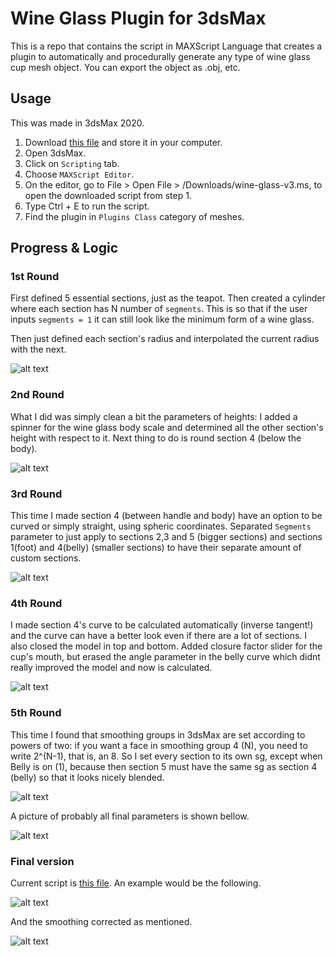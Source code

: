 # Wine Glass Plugin for 3dsMax

This is a repo that contains the script in MAXScript Language that creates a plugin to automatically and procedurally generate any type of wine glass cup mesh object. You can export the object as .obj, etc.<br />

## Usage

This was made in 3dsMax 2020. <br />

1. Download [this file](https://github.com/the-other-mariana/wine-glass-plugin/blob/master/wine-glass-v3.ms) and store it in your computer.<br />
2. Open 3dsMax. <br />
3. Click on `Scripting` tab. <br />
4. Choose `MAXScript Editor`. <br />
5. On the editor, go to File > Open File > /Downloads/wine-glass-v3.ms, to open the downloaded script from step 1. <br />
6. Type Ctrl + E to run the script. <br />
7. Find the plugin in `Plugins Class` category of meshes. <br />

## Progress & Logic

### 1st Round

First defined 5 essential sections, just as the teapot. Then created a cylinder where each section has N number of `segments`. This is so that if the user inputs `segments = 1` it can still look like the minimum form of a wine glass.<br />

Then just defined each section's radius and interpolated the current radius with the next.<br />

![alt text](https://github.com/the-other-mariana/wine-glass-plugin/blob/master/images/process01.png?raw=true) <br />

### 2nd Round

What I did was simply clean a bit the parameters of heights: I added a spinner for the wine glass body scale and determined all the other section's height with respect to it. Next thing to do is round section 4 (below the body). <br />

![alt text](https://github.com/the-other-mariana/wine-glass-plugin/blob/master/images/process02.png?raw=true) <br />

### 3rd Round

This time I made section 4 (between handle and body) have an option to be curved or simply straight, using spheric coordinates. Separated `Segments` parameter to just apply to sections 2,3 and 5 (bigger sections) and sections 1(foot) and 4(belly) (smaller sections) to have their separate amount of custom sections. <br />

![alt text](https://github.com/the-other-mariana/wine-glass-plugin/blob/master/images/cup03.png?raw=true) <br />

### 4th Round

I made section 4's curve to be calculated automatically (inverse tangent!) and the curve can have a better look even if there are a lot of sections. I also closed the model in top and bottom. Added closure factor slider for the cup's mouth, but erased the angle parameter in the belly curve which didnt really improved the model and now is calculated. <br />

![alt text](https://github.com/the-other-mariana/wine-glass-plugin/blob/master/images/process04.png?raw=true) <br />

### 5th Round

This time I found that smoothing groups in 3dsMax are set according to powers of two: if you want a face in smoothing group 4 (N), you need to write 2^(N-1), that is, an 8. So I set every section to its own sg, except when Belly is on (1), because then section 5 must have the same sg as section 4 (belly) so that it looks nicely blended.<br />

![alt text](https://github.com/the-other-mariana/wine-glass-plugin/blob/master/images/smoothgroups.png?raw=true) <br />

A picture of probably all final parameters is shown bellow.

![alt text](https://github.com/the-other-mariana/wine-glass-plugin/blob/master/images/process05.png?raw=true) <br />

### Final version

Current script is [this file](https://github.com/the-other-mariana/wine-glass-plugin/blob/master/wine-glass-v3.ms). An example would be the following.<br />

![alt text](https://github.com/the-other-mariana/wine-glass-plugin/blob/master/images/process-final.png?raw=true) <br />

And the smoothing corrected as mentioned. <br />

![alt text](https://github.com/the-other-mariana/wine-glass-plugin/blob/master/images/process-final02.png?raw=true) <br />

